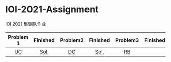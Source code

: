 # IOI-2021-Assignment
IOI 2021 集训队作业

|                     Problem 1                     |      Finished      |                     Problem2                      |      Finished      |                     Problem3                      | Finished |
| :-----------------------------------------------: | :----------------: | :-----------------------------------------------: | :----------------: | :-----------------------------------------------: | :------: |
| [UC](https://codeforces.com/gym/100269/problem/C) | [Sol.](/01/UC.cpp) | [DG](https://codeforces.com/gym/101471/problem/G) | [Sol.](/01/DG.cpp) | [RB](https://codeforces.com/gym/101142/problem/B) |          |